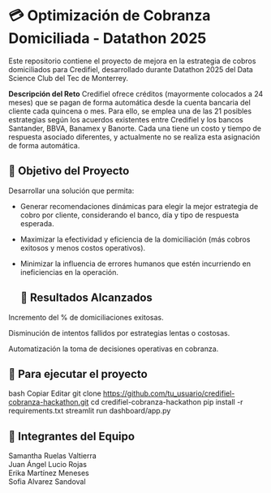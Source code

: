 # 💳 Optimización de Cobranza Domiciliada - Datathon 2025
Este repositorio contiene el proyecto de mejora en la estrategia de cobros domiciliados para Credifiel, desarrollado durante Datathon 2025 del Data Science Club del Tec de Monterrey.

**Descripción del Reto**
Credifiel ofrece créditos (mayormente colocados a 24 meses) que se pagan de forma automática desde la cuenta bancaria del cliente cada quincena o mes. Para ello, se emplea una de las 21 posibles estrategias según los acuerdos existentes entre Credifiel y los bancos Santander, BBVA, Banamex y Banorte. Cada una tiene un costo y tiempo de respuesta asociado diferentes, y actualmente no se realiza esta asignación de forma automática.


## 🎯 Objetivo del Proyecto
Desarrollar una solución que permita:

- Generar recomendaciones dinámicas para elegir la mejor estrategia de cobro por cliente, considerando el banco, día y tipo de respuesta esperada.

- Maximizar la efectividad y eficiencia de la domiciliación (más cobros exitosos y menos costos operativos).

- Minimizar la influencia de errores humanos que estén incurriendo en ineficiencias en la operación.


  ## 🏁 Resultados Alcanzados
Incremento del % de domiciliaciones exitosas.

Disminución de intentos fallidos por estrategias lentas o costosas.

Automatización la toma de decisiones operativas en cobranza.


## 🚀 Para ejecutar el proyecto
bash
Copiar
Editar
git clone https://github.com/tu_usuario/credifiel-cobranza-hackathon.git
cd credifiel-cobranza-hackathon
pip install -r requirements.txt
streamlit run dashboard/app.py


## 🤝 Integrantes del Equipo
Samantha Ruelas Valtierra  
Juan Ángel Lucio Rojas  
Erika Martínez Meneses  
Sofia Alvarez Sandoval
